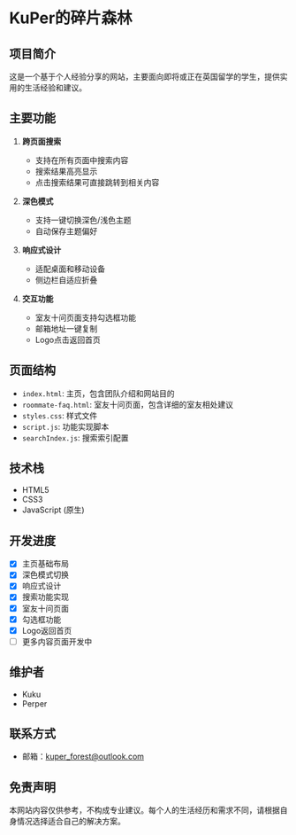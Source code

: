 # KuPer的碎片森林

## 项目简介
这是一个基于个人经验分享的网站，主要面向即将或正在英国留学的学生，提供实用的生活经验和建议。

## 主要功能
1. **跨页面搜索**
   - 支持在所有页面中搜索内容
   - 搜索结果高亮显示
   - 点击搜索结果可直接跳转到相关内容

2. **深色模式**
   - 支持一键切换深色/浅色主题
   - 自动保存主题偏好

3. **响应式设计**
   - 适配桌面和移动设备
   - 侧边栏自适应折叠

4. **交互功能**
   - 室友十问页面支持勾选框功能
   - 邮箱地址一键复制
   - Logo点击返回首页

## 页面结构
- `index.html`: 主页，包含团队介绍和网站目的
- `roommate-faq.html`: 室友十问页面，包含详细的室友相处建议
- `styles.css`: 样式文件
- `script.js`: 功能实现脚本
- `searchIndex.js`: 搜索索引配置

## 技术栈
- HTML5
- CSS3
- JavaScript (原生)

## 开发进度
- [x] 主页基础布局
- [x] 深色模式切换
- [x] 响应式设计
- [x] 搜索功能实现
- [x] 室友十问页面
- [x] 勾选框功能
- [x] Logo返回首页
- [ ] 更多内容页面开发中

## 维护者
- Kuku
- Perper

## 联系方式
- 邮箱：kuper_forest@outlook.com

## 免责声明
本网站内容仅供参考，不构成专业建议。每个人的生活经历和需求不同，请根据自身情况选择适合自己的解决方案。
